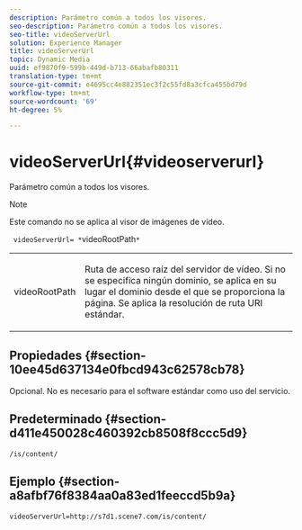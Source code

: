 ```yaml
---
description: Parámetro común a todos los visores.
seo-description: Parámetro común a todos los visores.
seo-title: videoServerUrl
solution: Experience Manager
title: videoServerUrl
topic: Dynamic Media
uuid: ef9870f9-599b-449d-b713-66abafb80311
translation-type: tm+mt
source-git-commit: e4695cc4e882351ec3f2c55fd8a3cfca455bd79d
workflow-type: tm+mt
source-wordcount: '69'
ht-degree: 5%

---
```



# videoServerUrl{#videoserverurl}

Parámetro común a todos los visores.

>[!NOTE]
>
>Este comando no se aplica al visor de imágenes de vídeo.

` videoServerUrl= *`videoRootPath`*`

<table id="table_9B98C97485DD4DEB8A6ECBCE8DF6B886"> 
 <tbody> 
  <tr> 
   <td colname="col1"> <p> <span class="codeph"> <span class="varname"> videoRootPath</span> </span> </p> </td> 
   <td colname="col2"> <p> Ruta de acceso raíz del servidor de vídeo. Si no se especifica ningún dominio, se aplica en su lugar el dominio desde el que se proporciona la página. Se aplica la resolución de ruta URI estándar. </p> </td> 
  </tr> 
 </tbody> 
</table>

## Propiedades {#section-10ee45d637134e0fbcd943c62578cb78}

Opcional. No es necesario para el software estándar como uso del servicio.

## Predeterminado {#section-d411e450028c460392cb8508f8ccc5d9}

`/is/content/`

## Ejemplo {#section-a8afbf76f8384aa0a83ed1feeccd5b9a}

```
videoServerUrl=http://s7d1.scene7.com/is/content/
```

